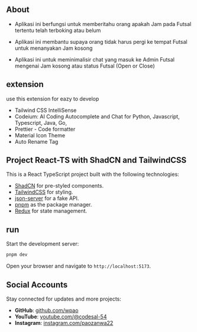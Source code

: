 ## About

- Aplikasi ini berfungsi untuk memberitahu orang apakah Jam pada Futsal tertentu telah terboking atau belum

- Aplikasi ini membantu supaya orang tidak harus pergi ke tempat Futsal untuk menanyakan Jam kosong

- Aplikasi ini untuk meminimalisir chat yang masuk ke Admin Futsal mengenai Jam kosong atau status Futsal (Open or Close)

## extension

use this extension for eazy to develop

- Tailwind CSS IntelliSense
- Codeium: AI Coding Autocomplete and Chat for Python, Javascript, Typescript, Java, Go,
- Prettier - Code formatter
- Material Icon Theme
- Auto Rename Tag

## Project React-TS with ShadCN and TailwindCSS

This is a React TypeScript project built with the following technologies:

- [ShadCN](https://shadcn.dev) for pre-styled components.
- [TailwindCSS](https://tailwindcss.com) for styling.
- [json-server](https://github.com/typicode/json-server) for a fake API.
- [pnpm](https://pnpm.io) as the package manager.
- [Redux](https://redux.js.org) for state management.

## run

Start the development server:

```bash
pnpm dev
```

Open your browser and navigate to `http://localhost:5173`.

## Social Accounts

Stay connected for updates and more projects:

- **GitHub**: <a href="https://github.com/wpao" target="_blank">github.com/wpao</a>
- **YouTube**: <a href="https://www.youtube.com/@codesal-54" target="_blank">youtube.com/@codesal-54</a>
- **Instagram**: <a href="https://www.instagram.com/paozanwa22/" target="_blank">instagram.com/paozanwa22</a>
